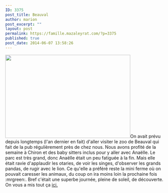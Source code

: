 ```yaml
---
ID: 3375
post_title: Beauval
author: marion
post_excerpt: ""
layout: post
permalink: https://famille.mazaleyrat.com/?p=3375
published: true
post_date: 2014-06-07 13:58:26
---
```

<img class="alignleft" alt="" src="https://lh6.googleusercontent.com/-aE2SzBnjCAE/U5mvgC1tGqI/AAAAAAAAcMM/df2Fz5NX0D0/w1828-h1215-no/DSC_0076.JPG" width="395" height="262" />On avait prévu depuis longtemps (l'an dernier en fait) d'aller visiter le zoo de Beauval qui fait de la pub régulièrement près de chez nous. Nous avons profité de la semaine à Chiron et des baby sitters inclus pour y aller avec Anaëlle.
Le parc est très grand, donc Anaëlle était un peu fatiguée à la fin. Mais elle était ravie d'applaudir les otaries, de voir les singes, d'observer les grands pandas, de rugir avec le lion. Ce qu'elle a préféré reste la mini ferme où on pouvait caresser les animaux, du coup on ira moins loin la prochaine fois :mrgreen:.
Bref c'était une superbe journée, pleine de soleil, de découverte. On vous a mis tout ça <a href="https://plus.google.com/photos/106257800042505407081/albums/6023974366969759329?authkey=CLTo7YDxvczmsAE">ici.</a>